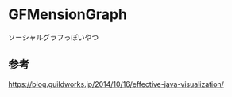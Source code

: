 # GFMensionGraph
ソーシャルグラフっぽいやつ

## 参考
https://blog.guildworks.jp/2014/10/16/effective-java-visualization/
